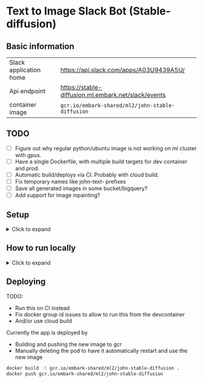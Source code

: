 # Text to Image Slack Bot (Stable-diffusion)

## Basic information
|   |   |
|---|---|
|Slack application home|https://api.slack.com/apps/A03U9439A5U/|
|Api endpoint|https://stable-diffusion.ml.embark.net/slack/events|
|container image|`gcr.io/embark-shared/ml2/john-stable-diffusion`|

## TODO
- [ ] Figure out why regular python/ubuntu image is not working on ml cluster with gpus.
- [ ] Have a single Dockerfile, with multiple build targets for dev container and prod.
- [ ] Automatic build/deploys via CI. Probably with cloud build.
- [ ] Fix temporary names like john-text- prefixes
- [ ] Save all generated images in some bucket/bigquery?
- [ ] Add support for image inpainting?

## Setup
<details>
<summary>Click to expand</summary>

### Local environment secrets
Put secrets in `.envrc`, they will be automatically loaded by `direnv`.

### Create secrets
```bash
gcloud secrets create john-test-slack-bot-token
gcloud secrets create john-test-slack-signing-secret
```

### Update secret versions
```bash
echo -n $SLACK_BOT_TOKEN | gcloud secrets versions add john-test-slack-bot-token --data-file=-
echo -n $SLACK_SIGNING_SECRET | gcloud secrets versions add john-test-slack-signing-secret --data-file=-
```

### Allow default service account to access secrets
```bash
gcloud secrets add-iam-policy-binding john-test-slack-bot-token \
   --role roles/secretmanager.secretAccessor \
   --member serviceAccount:153639231195-compute@developer.gserviceaccount.com

gcloud secrets add-iam-policy-binding john-test-slack-signing-secret \
   --role roles/secretmanager.secretAccessor \
   --member serviceAccount:153639231195-compute@developer.gserviceaccount.com
```

</details>

## How to run locally
<details>
<summary>Click to expand</summary>

1. ```bash
   python -m src.app
   ```
2. ```bash
   # ngrok config add-authtoken <token>

   ngrok http 3000
   ```
3. Update request url for event subscription: https://api.slack.com/apps/A03U9439A5U/event-subscriptions?

</details>

## Deploying
TODO:
- Run this on CI instead
- Fix docker group id issues to allow to run this from the devcontainer
- And/or use cloud build

Currently the app is deployed by
- Building and pushing the new image to gcr
- Manually deleting the pod to have it automatically restart and use the new image
   
```bash
docker build -t gcr.io/embark-shared/ml2/john-stable-diffusion .
docker push gcr.io/embark-shared/ml2/john-stable-diffusion
```
